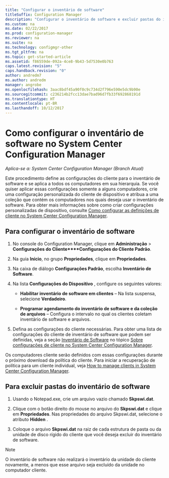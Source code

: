 ```yaml
---
title: "Configurar o inventário de software"
titleSuffix: Configuration Manager
description: "Configurar o inventário de software e excluir pastas do inventário de software no Configuration Manager."
ms.custom: na
ms.date: 02/22/2017
ms.prod: configuration-manager
ms.reviewer: na
ms.suite: na
ms.technology: configmgr-other
ms.tgt_pltfrm: na
ms.topic: get-started-article
ms.assetid: f86559de-092a-4ce8-9b43-5d7530e0b763
caps.latest.revision: "5"
caps.handback.revision: "0"
author: andredm7
ms.author: andredm
manager: angrobe
ms.openlocfilehash: 3aac8bdf45a90f0c9c734d2f796e590e5dc9b90e
ms.sourcegitcommit: c236214b2fcc13dae7bad96d7fb33f692868191d
ms.translationtype: HT
ms.contentlocale: pt-BR
ms.lasthandoff: 10/12/2017
---
```

# <a name="how-to-configure-software-inventory-in-system-center-configuration-manager"></a>Como configurar o inventário de software no System Center Configuration Manager

*Aplica-se a: System Center Configuration Manager (Branch Atual)*

 Este procedimento define as configurações do cliente para o inventário de software e se aplica a todos os computadores em sua hierarquia. Se você quiser aplicar essas configurações somente a alguns computadores, crie uma configuração personalizada do cliente de dispositivo e atribua a uma coleção que contém os computadores nos quais deseja usar o inventário de software. Para obter mais informações sobre como criar configurações personalizadas de dispositivo, consulte [Como configurar as definições de cliente no System Center Configuration Manager](../../../../core/clients/deploy/configure-client-settings.md).  

## <a name="to-configure-software-inventory"></a>Para configurar o inventário de software  

1.  No console do Configuration Manager, clique em **Administração** > **Configurações do Cliente****Configurações do Cliente Padrão**.  

4.  Na guia **Início**, no grupo **Propriedades**, clique em **Propriedades**.  

5.  Na caixa de diálogo **Configurações Padrão**, escolha **Inventário de Software**.  

6.  Na lista **Configurações do Dispositivo** , configure os seguintes valores:  

    -   **Habilitar inventário de software em clientes** – Na lista suspensa, selecione **Verdadeiro**.  

    -   **Programar agendamento do inventário de software e da coleção de arquivos** – Configura o intervalo no qual os clientes coletam inventário de software e arquivos.   

7.  Defina as configurações do cliente necessárias. Para obter uma lista de configurações do cliente de inventário de software que podem ser definidas, veja a seção [Inventário de Software](../../../../core/clients/deploy/about-client-settings.md#software-inventory) no tópico [Sobre configurações de cliente no System Center Configuration Manager](../../../../core/clients/deploy/about-client-settings.md).  

 Os computadores cliente serão definidos com essas configurações durante o próximo download da política do cliente. Para iniciar a recuperação de política para um cliente individual, veja [How to manage clients in System Center Configuration Manager](../../../../core/clients/manage/manage-clients.md).  


## <a name="to-exclude-folders-from-software-inventory"></a>Para excluir pastas do inventário de software  

1.  Usando o Notepad.exe, crie um arquivo vazio chamado **Skpswi.dat**.  

2.  Clique com o botão direito do mouse no arquivo do **Skpswi.dat** e clique em **Propriedades**. Nas propriedades do arquivo Skpswi.dat, selecione o atributo **Hidden** .  

3.  Coloque o arquivo **Skpswi.dat** na raiz de cada estrutura de pasta ou da unidade de disco rígido do cliente que você deseja excluir do inventário de software.  

> [!NOTE]  
>  O inventário de software não realizará o inventário da unidade do cliente novamente, a menos que esse arquivo seja excluído da unidade no computador cliente.